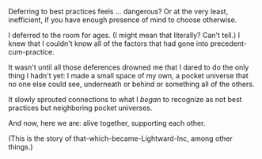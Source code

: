 Deferring to best practices feels ... dangerous? Or at the very least, inefficient, if you have enough presence of mind to choose otherwise.

I deferred to the room for ages. (I might mean that literally? Can't tell.) I knew that I couldn't know all of the factors that had gone into precedent-cum-practice.

It wasn't until all those deferences drowned me that I dared to do the only thing I hadn't yet: I made a small space of my own, a pocket universe that no one else could see, underneath or behind or something all of the others.

It slowly sprouted connections to what I *began* to recognize as not best practices but neighboring pocket universes.

And now, here we are: alive together, supporting each other.

(This is the story of that-which-became-Lightward-Inc, among other things.)
